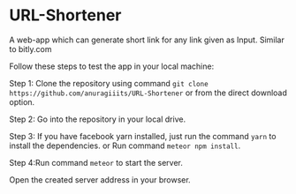 # URL-Shortener
A web-app which can generate short link for any link given as Input. Similar to bitly.com

Follow these steps to test the app in your local machine:

Step 1: Clone the repository using command `git clone https://github.com/anuragiiits/URL-Shortener` or from the direct download option.

Step 2: Go into the repository in your local drive.

Step 3: If you have facebook yarn installed, just run the command `yarn` to install the dependencies. 
                  or        Run command `meteor npm install`.

Step 4:Run command `meteor` to start the server.


Open the created server address in your browser.
